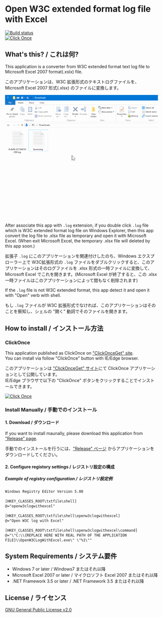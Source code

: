 ﻿# Open W3C extended format log file with Excel

[![Build status](https://ci.appveyor.com/api/projects/status/byhj65outhvwfrdy?svg=true)](https://ci.appveyor.com/project/jsakamoto/openw3clogwithexcel)  
[![Click Once](https://clickonceget.azurewebsites.net/btn-clickonce.png)](http://clickonceget.azurewebsites.net/app/OpenW3CLogWithExcel)

## What's this? / これは何?

This application is a converter from W3C extended format text log file to Microsoft Excel 2007 format(.xslx) file.

このアプリケーションは、W3C 拡張形式のテキストログファイルを、Microsoft Excel 2007 形式(.xlsx) のファイルに変換します。

![animation](.resources/animation.gif)


After associate this app with `.log` extension, if you double click `.log` file which is W3C extended format log file on Windows Explorer, then this app convert the log file to
.xlsx file as temporary and open it with Microsoft Excel. (When exit Microsoft Excel, the temporary .xlsx file will deleted by this app soon.)

拡張子 `.log` にこのアプリケーションを関連付けしたのち、Windows エクスプローラー上で W3C拡張形式の `.log` ファイルをダブルクリックすると、このアプリケーションはそのログファイルを .xlsx 形式の一時ファイルに変換して、Microsoft Excel でこれを開きます。(Microsoft Excel が終了すると、この .xlsx 一時ファイルはこのアプリケーションによって間もなく削除されます)

If the `.log` file is not W3C extended format, this app detect it and open it with "Open" verb with shell.

もし `.log` ファイルが W3C 拡張形式でなければ、このアプリケーションはそのことを察知し、シェルの "開く" 動詞でそのファイルを開きます。

## How to install / インストール方法

### ClickOnce

This application published as ClickOnce on ["ClickOnceGet" site](http://clickonceget.azurewebsites.net/).  
You can install via follow "ClickOnce" button with IE/Edge browser.

このアプリケーションは ["ClickOnceGet" サイト](http://clickonceget.azurewebsites.net/)にて ClickOnce アプリケーションとして公開しています。  
IE/Edge ブラウザで以下の "ClickOnce" ボタンをクリックすることでインストールできます。

[![Click Once](https://clickonceget.azurewebsites.net/btn-clickonce.png)](http://clickonceget.azurewebsites.net/app/OpenW3CLogWithExcel)

### Install Manually / 手動でのインストール

#### 1. Download / ダウンロード

If you want to install maunally, please download this application from ["Release" page](https://github.com/jsakamoto/OpenW3CLogWithExcel/releases).

手動でのインストールを行うには、["Release" ページ](https://github.com/jsakamoto/OpenW3CLogWithExcel/releases) からアプリケーションをダウンロードしてください。

#### 2. Configure registory settings / レジストリ設定の構成

##### Example of registry configuration / レジストリ設定例

```
Windows Registry Editor Version 5.00

[HKEY_CLASSES_ROOT\txtfile\shell]
@="openw3clogwithexcel"

[HKEY_CLASSES_ROOT\txtfile\shell\openw3clogwithexcel]
@="Open W3C log with Excel"

[HKEY_CLASSES_ROOT\txtfile\shell\openw3clogwithexcel\command]
@="\"C:\\{REPLACE HERE WITH REAL PATH OF THE APPLICATION FILE}\\OpenW3CLogWithExcel.exe\" \"%1\""
```

## System Requirements / システム要件

- Windows 7 or later / Windows7 またはそれ以降
- Microsoft Excel 2007 or later / マイクロソフト Excel 2007 またはそれ以降
- .NET Framework 3.5 or later / .NET Framework 3.5 またはそれ以降

## License / ライセンス

[GNU General Public License v2.0](LICENSE)